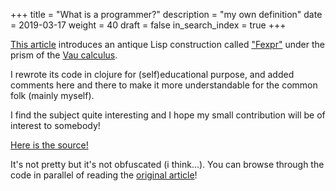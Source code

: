 +++
title = "What is a programmer?"
description = "my own definition"
date = 2019-03-17
weight = 40
draft = false
in_search_index = true
+++

[This article](http://www.dalnefre.com/wp/2011/11/fexpr-the-ultimate-lambda/) introduces an antique
Lisp construction called ["Fexpr"](https://en.wikipedia.org/wiki/Fexpr) under the prism of the
[Vau calculus](http://lisp.esthlos.com/papers/jshutt.pdf).

I rewrote its code in clojure for (self)educational purpose, and added comments here and there
to make it more understandable for the common folk (mainly myself).

I find the subject quite interesting and I hope my small contribution will be of interest to somebody!

[Here is the source!](https://github.com/freakhill/fexpr-test/blob/master/src/fexpr_test/core.clj)

It's not pretty but it's not obfuscated (i think...). You can browse through the code in parallel of
reading the [original article](https://github.com/freakhill/fexpr-test/blob/master/src/fexpr_test/core.clj)!
